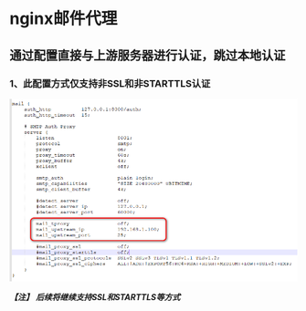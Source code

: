 
# nginx邮件代理

## 通过配置直接与上游服务器进行认证，跳过本地认证

### 1、此配置方式仅支持非SSL和非STARTTLS认证

![照片1](https://github.com/gchs2012/nginx-mail-proxy/blob/master/conf/照片1.png)

***【注】***
***后续将继续支持SSL和STARTTLS等方式***
